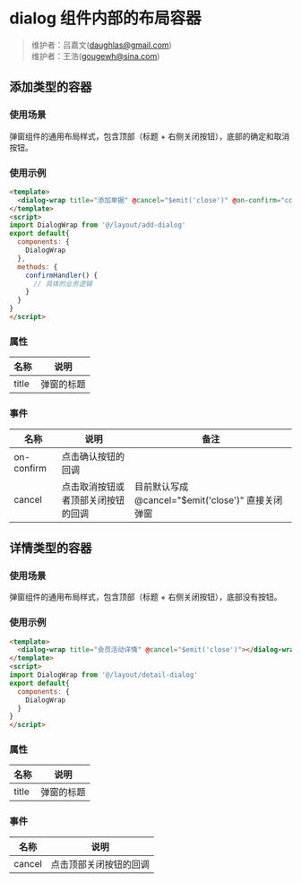 # dialog 组件内部的布局容器
> 维护者：吕嘉文(daughlas@gmail.com)  
> 维护者：王浩(gougewh@sina.com)
## 添加类型的容器
### 使用场景
弹窗组件的通用布局样式，包含顶部（标题 + 右侧关闭按钮），底部的确定和取消按钮。
### 使用示例
```html
<template>
  <dialog-wrap title="添加单据" @cancel="$emit('close')" @on-confirm="confirmHandler">
</template>
<script>
import DialogWrap from '@/layout/add-dialog'
export default{
  components: {
    DialogWrap
  },
  methods: {
    confirmHandler() {
      // 具体的业务逻辑
    }
  }
}
</script>
```
### 属性
|名称|说明|
|---|---|
|title|弹窗的标题|
### 事件
|名称|说明|备注
|---|---|---|
|on-confirm|点击确认按钮的回调||
|cancel|点击取消按钮或者顶部关闭按钮的回调|目前默认写成 @cancel="$emit('close')" 直接关闭弹窗|

## 详情类型的容器
### 使用场景
弹窗组件的通用布局样式，包含顶部（标题 + 右侧关闭按钮），底部没有按钮。
### 使用示例
```html
<template>
  <dialog-wrap title="会员活动详情" @cancel="$emit('close')"></dialog-wrap>
</template>
<script>
import DialogWrap from '@/layout/detail-dialog'
export default{
  components: {
    DialogWrap
  }
}
</script>
```
### 属性
|名称|说明|
|---|---|
|title|弹窗的标题|
### 事件
|名称|说明|
|---|---|
|cancel|点击顶部关闭按钮的回调|目前默认写成 @cancel="$emit('close')" 直接关闭弹窗|